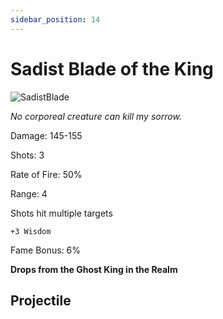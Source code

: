 ```yaml
---
sidebar_position: 14
---
```


# Sadist Blade of the King

![SadistBlade](http://i.imgur.com/psAw460.png)

<i>No corporeal creature can kill my sorrow.</i>

Damage: 145-155

Shots: 3

Rate of Fire: 50% 

Range: 4

Shots hit multiple targets

    +3 Wisdom

Fame Bonus: 6% 

**Drops from the Ghost King in the Realm**

## Projectile
